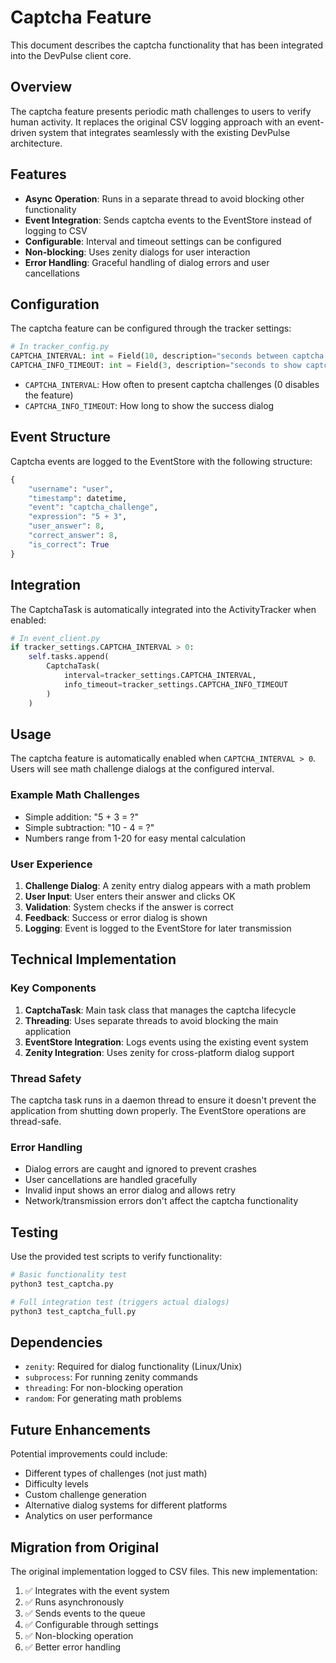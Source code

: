 # Captcha Feature

This document describes the captcha functionality that has been integrated into the DevPulse client core.

## Overview

The captcha feature presents periodic math challenges to users to verify human activity. It replaces the original CSV logging approach with an event-driven system that integrates seamlessly with the existing DevPulse architecture.

## Features

- **Async Operation**: Runs in a separate thread to avoid blocking other functionality
- **Event Integration**: Sends captcha events to the EventStore instead of logging to CSV
- **Configurable**: Interval and timeout settings can be configured
- **Non-blocking**: Uses zenity dialogs for user interaction
- **Error Handling**: Graceful handling of dialog errors and user cancellations

## Configuration

The captcha feature can be configured through the tracker settings:

```python
# In tracker_config.py
CAPTCHA_INTERVAL: int = Field(10, description="seconds between captcha challenges (0 = disabled)")
CAPTCHA_INFO_TIMEOUT: int = Field(3, description="seconds to show captcha success dialog")
```

- `CAPTCHA_INTERVAL`: How often to present captcha challenges (0 disables the feature)
- `CAPTCHA_INFO_TIMEOUT`: How long to show the success dialog

## Event Structure

Captcha events are logged to the EventStore with the following structure:

```python
{
    "username": "user",
    "timestamp": datetime,
    "event": "captcha_challenge",
    "expression": "5 + 3",
    "user_answer": 8,
    "correct_answer": 8,
    "is_correct": True
}
```

## Integration

The CaptchaTask is automatically integrated into the ActivityTracker when enabled:

```python
# In event_client.py
if tracker_settings.CAPTCHA_INTERVAL > 0:
    self.tasks.append(
        CaptchaTask(
            interval=tracker_settings.CAPTCHA_INTERVAL,
            info_timeout=tracker_settings.CAPTCHA_INFO_TIMEOUT
        )
    )
```

## Usage

The captcha feature is automatically enabled when `CAPTCHA_INTERVAL > 0`. Users will see math challenge dialogs at the configured interval.

### Example Math Challenges

- Simple addition: "5 + 3 = ?"
- Simple subtraction: "10 - 4 = ?"
- Numbers range from 1-20 for easy mental calculation

### User Experience

1. **Challenge Dialog**: A zenity entry dialog appears with a math problem
2. **User Input**: User enters their answer and clicks OK
3. **Validation**: System checks if the answer is correct
4. **Feedback**: Success or error dialog is shown
5. **Logging**: Event is logged to the EventStore for later transmission

## Technical Implementation

### Key Components

1. **CaptchaTask**: Main task class that manages the captcha lifecycle
2. **Threading**: Uses separate threads to avoid blocking the main application
3. **EventStore Integration**: Logs events using the existing event system
4. **Zenity Integration**: Uses zenity for cross-platform dialog support

### Thread Safety

The captcha task runs in a daemon thread to ensure it doesn't prevent the application from shutting down properly. The EventStore operations are thread-safe.

### Error Handling

- Dialog errors are caught and ignored to prevent crashes
- User cancellations are handled gracefully
- Invalid input shows an error dialog and allows retry
- Network/transmission errors don't affect the captcha functionality

## Testing

Use the provided test scripts to verify functionality:

```bash
# Basic functionality test
python3 test_captcha.py

# Full integration test (triggers actual dialogs)
python3 test_captcha_full.py
```

## Dependencies

- `zenity`: Required for dialog functionality (Linux/Unix)
- `subprocess`: For running zenity commands
- `threading`: For non-blocking operation
- `random`: For generating math problems

## Future Enhancements

Potential improvements could include:

- Different types of challenges (not just math)
- Difficulty levels
- Custom challenge generation
- Alternative dialog systems for different platforms
- Analytics on user performance

## Migration from Original

The original implementation logged to CSV files. This new implementation:

1. ✅ Integrates with the event system
2. ✅ Runs asynchronously 
3. ✅ Sends events to the queue
4. ✅ Configurable through settings
5. ✅ Non-blocking operation
6. ✅ Better error handling